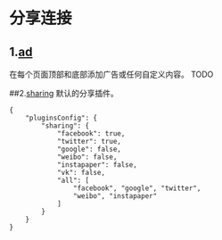# 分享连接

## 1.[ad](https://plugins.gitbook.com/plugin/ad)
在每个页面顶部和底部添加广告或任何自定义内容。
TODO

##2.[sharing](https://plugins.gitbook.com/plugin/sharing)
默认的分享插件。

```
{
    "pluginsConfig": {
        "sharing": {
            "facebook": true,
            "twitter": true,
            "google": false,
            "weibo": false,
            "instapaper": false,
            "vk": false,
            "all": [
                "facebook", "google", "twitter",
                "weibo", "instapaper"
            ]
        }
    }
}
```


